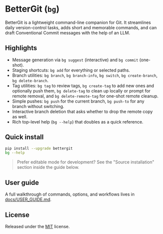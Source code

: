 # BetterGit (`bg`)

BetterGit is a lightweight command-line companion for Git. It streamlines daily version-control tasks, adds short and memorable commands, and can draft Conventional Commit messages with the help of an LLM.

## Highlights

- Message generation via `bg suggest` (interactive) and `bg commit` (one-shot).
- Staging shortcuts: `bg add` for everything or selected paths.
- Branch utilities: `bg branch`, `bg branch-info`, `bg switch`, `bg create-branch`, `bg delete-branch`.
- Tag utilities: `bg tag` to review tags, `bg create-tag` to add new ones and optionally push them, `bg delete-tag` to clean up locally or prompt for remote removal, and `bg delete-remote-tag` for one-shot remote cleanup.
- Simple pushes: `bg push` for the current branch, `bg push-to` for any branch without switching.
- Interactive branch deletion that asks whether to drop the remote copy as well.
- Rich top-level help (`bg --help`) that doubles as a quick reference.

## Quick install

```bash
pip install --upgrade bettergit
bg --help
```

> Prefer editable mode for development? See the "Source installation" section inside the guide below.

## User guide

A full walkthrough of commands, options, and workflows lives in [docs/USER_GUIDE.md](docs/USER_GUIDE.md).

## License

Released under the [MIT](LICENSE) license.
